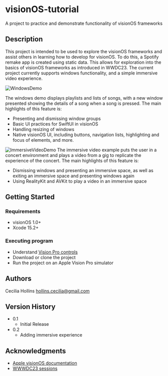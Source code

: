 # visionOS-tutorial
A project to practice and demonstrate functionality of visionOS frameworks

## Description

This project is intended to be used to explore the visionOS frameworks and assist others in learning how to develop for visionOS. To do this, a Spotify remake app is created using static data. This allows for exploration into the basics of visionOS frameworks as introduced in WWDC23. The current project currently supports windows functionality, and a simple immersive video experience.

![WindowsDemo](https://github.com/ceciliahollins/visionOS-tutorial/blob/main/visionOSWindowsDemo.gif)

The windows demo displays playlists and lists of songs, with a new window presented showing the details of a song when a song is pressed. The main highlights of this feature is:
* Presenting and dismissing window groups
* Basic UI practices for SwiftUI in visionOS
* Handling resizing of windows
* Native visionOS UI, including buttons, navigation lists, highlighting and focus of elements, and more.

![ImmersiveVideoDemo](https://github.com/ceciliahollins/visionOS-tutorial/blob/main/visionOSImmersiveVideoDemo.gif)
The immersive video example puts the user in a concert environment and plays a video from a gig to replicate the experience of the concert. The main highlights of this feature is:
* Dismissing windows and presenting an immersive space, as well as exiting an immersive space and presenting windows again
* Using RealityKit and AVKit to play a video in an immersive space

## Getting Started

### Requirements

* visionOS 1.0+
* Xcode 15.2+

### Executing program

* Understand [Vision Pro controls](https://developer.apple.com/videos/play/wwdc2023/10073/)
* Download or clone the project
* Run the project on an Apple Vision Pro simulator

## Authors

Cecilia Hollins 
hollins.cecilia@gmail.com

## Version History

* 0.1
    * Initial Release
* 0.2
    * Adding immersive experience

## Acknowledgments

* [Apple visionOS documentation](https://developer.apple.com/visionos/)
* [WWWDC23 sessions](https://developer.apple.com/wwdc23/sessions/)
